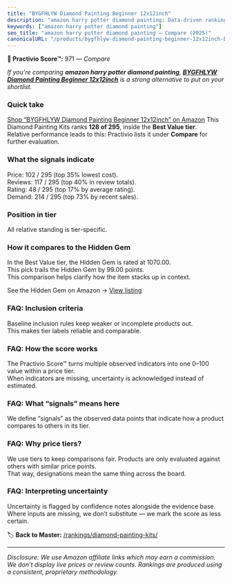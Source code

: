 ```yaml
---
title: "BYGFHLYW Diamond Painting Beginner 12x12inch"
description: "amazon harry potter diamond painting: Data-driven ranking using the Practivio Score™. Positioned by quality, value, demand, findability, momentum."
keywords: ["amazon harry potter diamond painting"]
seo_title: "amazon harry potter diamond painting — Compare (2025)"
canonicalURL: "/products/bygfhlyw-diamond-painting-beginner-12x12inch-B0F2HBCCS6/"
---
```


**🛒 Practivio Score™:** 971 — _Compare_


*If you're comparing **amazon harry potter diamond painting**, **[BYGFHLYW Diamond Painting Beginner 12x12inch](https://www.amazon.com/dp/B0F2HBCCS6?tag=practivio-20)** is a strong alternative to put on your shortlist.*
### Quick take
[Shop “BYGFHLYW Diamond Painting Beginner 12x12inch” on Amazon](https://www.amazon.com/dp/B0F2HBCCS6?tag=practivio-20)
This Diamond Painting Kits ranks **128 of 295**, inside the **Best Value tier**.  
Relative performance leads to this: Practivio lists it under **Compare** for further evaluation.

### What the signals indicate
Price: 102 / 295 (top 35% lowest cost).  
Reviews: 117 / 295 (top 40% in review totals).  
Rating: 48 / 295 (top 17% by average rating).  
Demand: 214 / 295 (top 73% by recent sales).

### Position in tier
All relative standing is tier-specific.

### How it compares to the Hidden Gem
In the Best Value tier, the Hidden Gem is rated at 1070.00.  
This pick trails the Hidden Gem by 99.00 points.  
This comparison helps clarify how the item stacks up in context.  

See the Hidden Gem on Amazon → [View listing](https://www.amazon.com/dp/B09FF26874?tag=practivio-20)

### FAQ: Inclusion criteria
Baseline inclusion rules keep weaker or incomplete products out.  
This makes tier labels reliable and comparable.

### FAQ: How the score works
The Practivio Score™ turns multiple observed indicators into one 0–100 value within a price tier.  
When indicators are missing, uncertainty is acknowledged instead of estimated.

### FAQ: What “signals” means here
We define “signals” as the observed data points that indicate how a product compares to others in its tier.

### FAQ: Why price tiers?
We use tiers to keep comparisons fair. Products are only evaluated against others with similar price points.  
That way, designations mean the same thing across the board.

### FAQ: Interpreting uncertainty
Uncertainty is flagged by confidence notes alongside the evidence base.  
Where inputs are missing, we don’t substitute — we mark the score as less certain.

<!-- Missing template for Compare/CompareWithinPriceClass -->


🏷️ **Back to Master:** [/rankings/diamond-painting-kits/](/rankings/diamond-painting-kits/)

---
_Disclosure: We use Amazon affiliate links which may earn a commission. We don’t display live prices or review counts. Rankings are produced using a consistent, proprietary methodology._

